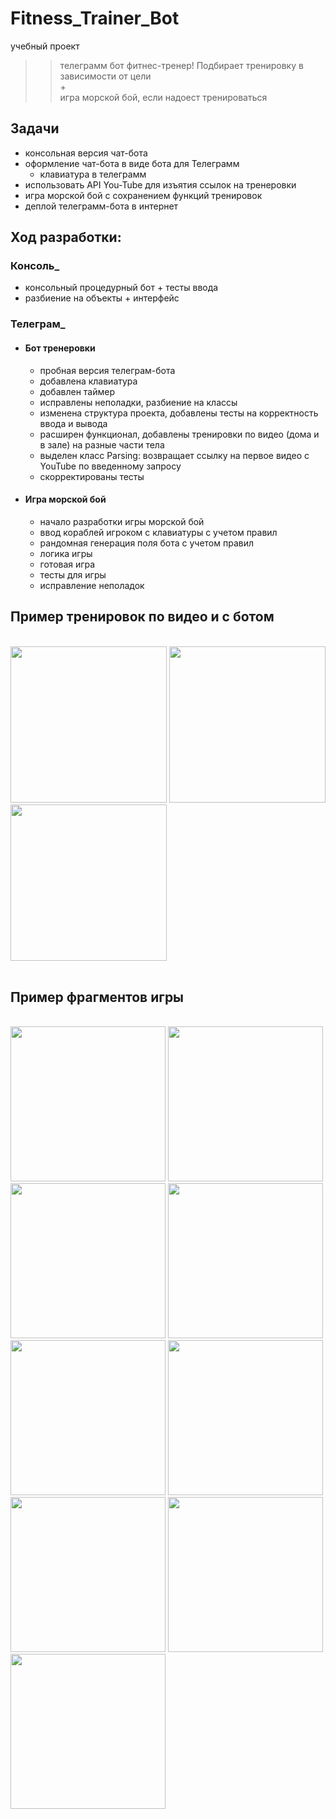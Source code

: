 # Fitness_Trainer_Bot
учебный проект

>> телеграмм бот фитнес-тренер! Подбирает тренировку в зависимости от цели
>> <br> + <br>
>> игра морской бой, если надоест тренироваться

## Задачи
* консольная версия чат-бота 
* оформление чат-бота в виде бота для Телеграмм
  * клавиатура в телеграмм
* использовать API You-Tube для изъятия ссылок на тренеровки
* игра морской бой с сохранением функций тренировок
* деплой телеграмм-бота в интернет


## Ход разработки: 
### Консоль_
* консольный процедурный бот + тесты ввода
* разбиение на объекты + интерфейс
### Телеграм_
* #### Бот тренеровки
   * пробная версия телеграм-бота
   * добавлена клавиатура
   * добавлен таймер
   * исправлены неполадки, разбиение на классы
   * изменена структура проекта, добавлены тесты на корректность ввода и вывода
   * расширен функционал, добавлены тренировки по видео (дома и в зале) на разные части тела
   * выделен класс Parsing: возвращает ссылку на первое видео с YouTube по введенному запросу
   * скорректированы тесты
* #### Игра морской бой
   * начало разработки игры морской бой
   * ввод кораблей игроком с клавиатуры с учетом правил
   * рандомная генерация поля бота с учетом правил
   * логика игры
   * готовая игра
   * тесты для игры
   * исправление неполадок


## Пример тренировок по видео и с ботом
<br>
<div>
<img src="https://github.com/TanyashaVoron/WorkoutForYouBot/blob/master/imag/IMG_4671.PNG" width="250">
<img src="https://github.com/TanyashaVoron/WorkoutForYouBot/blob/master/imag/IMG_4672.PNG" width="250">
<img src="https://github.com/TanyashaVoron/WorkoutForYouBot/blob/master/imag/IMG_4673.PNG" width="250">
</div>
<br>

## Пример фрагментов игры
<br>
<div>
<img src="https://github.com/TanyashaVoron/WorkoutForYouBot/blob/master/imag/IMG_4674.PNG" width="248">
<img src="https://github.com/TanyashaVoron/WorkoutForYouBot/blob/master/imag/IMG_4675.PNG" width="248">
<img src="https://github.com/TanyashaVoron/WorkoutForYouBot/blob/master/imag/IMG_4676.PNG" width="248">
<img src="https://github.com/TanyashaVoron/WorkoutForYouBot/blob/master/imag/IMG_4677.PNG" width="248">
<img src="https://github.com/TanyashaVoron/WorkoutForYouBot/blob/master/imag/IMG_4678.PNG" width="248">
<img src="https://github.com/TanyashaVoron/WorkoutForYouBot/blob/master/imag/IMG_4679.PNG" width="248">
<img src="https://github.com/TanyashaVoron/WorkoutForYouBot/blob/master/imag/IMG_4680.PNG" width="248">
<img src="https://github.com/TanyashaVoron/WorkoutForYouBot/blob/master/imag/IMG_4681.PNG" width="248">
<img src="https://github.com/TanyashaVoron/WorkoutForYouBot/blob/master/imag/IMG_4682.PNG" width="248">
</div>

